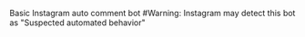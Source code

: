 Basic Instagram auto comment bot
#Warning: Instagram may detect this bot as "Suspected automated behavior"
